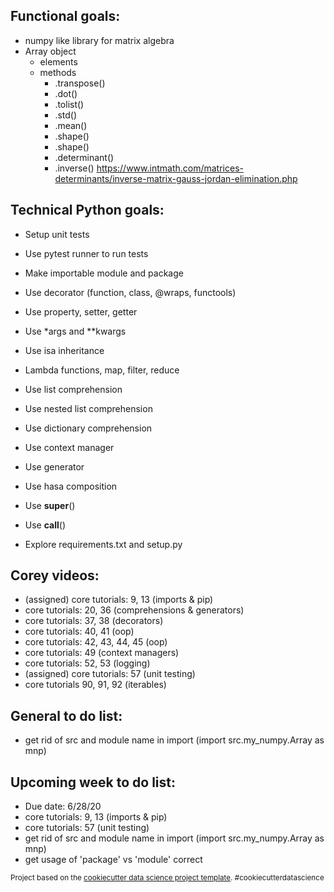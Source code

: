 ## Functional goals:
- numpy like library for matrix algebra
- Array object
    - elements
    - methods
        - .transpose()
        - .dot()
        - .tolist()
        - .std()
        - .mean()
        - .shape()
        - .shape()
        - .determinant()
        - .inverse() https://www.intmath.com/matrices-determinants/inverse-matrix-gauss-jordan-elimination.php

## Technical Python goals:
- Setup unit tests
- Use pytest runner to run tests
- Make importable module and package
- Use decorator (function, class, @wraps, functools)
- Use property, setter, getter
- Use *args and **kwargs

- Use isa inheritance
- Lambda functions, map, filter, reduce
- Use list comprehension
- Use nested list comprehension
- Use dictionary comprehension
- Use context manager
- Use generator
- Use hasa composition
- Use __super__()
- Use __call__()
- Explore requirements.txt and setup.py

## Corey videos:
- (assigned) core tutorials: 9, 13  (imports & pip)
- core tutorials:  20, 36 (comprehensions & generators)
- core tutorials:  37, 38 (decorators)
- core tutorials:  40, 41 (oop)
- core tutorials:  42, 43, 44, 45 (oop)
- core tutorials:  49 (context managers)
- core tutorials:  52, 53 (logging)
- (assigned) core tutorials:  57 (unit testing)
- core tutorials 90, 91, 92 (iterables)

## General to do list:
- get rid of src and module name in import (import src.my_numpy.Array as mnp)

## Upcoming week to do list:
- Due date:  6/28/20
- core tutorials: 9, 13  (imports & pip)
- core tutorials:  57 (unit testing)
- get rid of src and module name in import (import src.my_numpy.Array as mnp)
- get usage of 'package' vs 'module' correct

<p><small>Project based on the <a target="_blank" href="https://drivendata.github.io/cookiecutter-data-science/">cookiecutter data science project template</a>. #cookiecutterdatascience</small></p>
